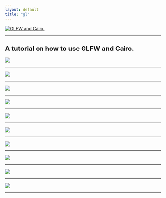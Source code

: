 ```yaml
---
layout: default
title: "gl"
---
```


[![GLFW and Cairo.](assets/img/glfw-cairo.svg)](https://github.com/rjopek/gl)

---

## A tutorial on how to use GLFW and Cairo.

[![](assets/img/gl_00.png)](https://github.com/rjopek/gl/blob/main/examples/gl_00.c)

---

[![](assets/img/gl_01.png)](https://github.com/rjopek/gl/blob/main/examples/gl_01.c)

---

[![](assets/img/gl_02.png)](https://github.com/rjopek/gl/blob/main/examples/gl_02.c)

---

[![](assets/img/gl_03.png)](https://github.com/rjopek/gl/blob/main/examples/gl_03.c)

---

[![](assets/img/gl_04.png)](https://github.com/rjopek/gl/blob/main/examples/gl_04.c)

---

[![](assets/img/gl_05.png)](https://github.com/rjopek/gl/blob/main/examples/gl_05.c)

---

[![](assets/img/gl_06.png)](https://github.com/rjopek/gl/blob/main/examples/gl_06.c)

---

[![](assets/img/gl_07.png)](https://github.com/rjopek/gl/blob/main/examples/gl_07.c)

---

[![](assets/img/gl_08.png)](https://github.com/rjopek/gl/blob/main/examples/gl_08.c)

---

[![](assets/img/gl_09.png)](https://github.com/rjopek/gl/blob/main/examples/gl_09.c)

---
